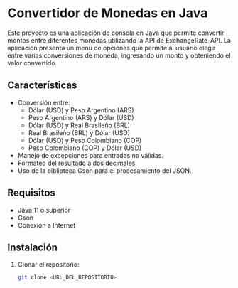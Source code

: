 # Convertidor de Monedas en Java

Este proyecto es una aplicación de consola en Java que permite convertir montos entre diferentes monedas utilizando la API de ExchangeRate-API. La aplicación presenta un menú de opciones que permite al usuario elegir entre varias conversiones de moneda, ingresando un monto y obteniendo el valor convertido.

## Características
- Conversión entre:
  - Dólar (USD) y Peso Argentino (ARS)
  - Peso Argentino (ARS) y Dólar (USD)
  - Dólar (USD) y Real Brasileño (BRL)
  - Real Brasileño (BRL) y Dólar (USD)
  - Dólar (USD) y Peso Colombiano (COP)
  - Peso Colombiano (COP) y Dólar (USD)
- Manejo de excepciones para entradas no válidas.
- Formateo del resultado a dos decimales.
- Uso de la biblioteca Gson para el procesamiento del JSON.

## Requisitos
- Java 11 o superior
- Gson
- Conexión a Internet

## Instalación
1. Clonar el repositorio:
   ```bash
   git clone <URL_DEL_REPOSITORIO>
